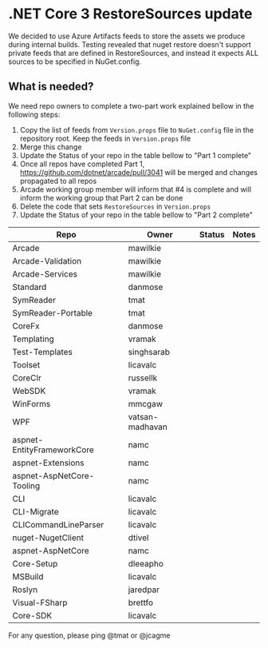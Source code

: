 # .NET Core 3 RestoreSources update

We decided to use Azure Artifacts feeds to store the assets we produce during internal builds. Testing revealed that nuget restore doesn't 
support private feeds that are defined in RestoreSources, and instead it expects ALL sources to be specified in NuGet.config.

## What is needed?

We need repo owners to complete a two-part work explained bellow in the following steps:

1) Copy the list of feeds from `Version.props` file to `NuGet.config` file in the repository root. Keep the feeds in `Version.props` file
2) Merge this change
3) Update the Status of your repo in the table bellow to "Part 1 complete"
4) Once all repos have completed Part 1, https://github.com/dotnet/arcade/pull/3041 will be merged and changes propagated to all repos
5) Arcade working group member will inform that #4 is complete and will inform the working group that Part 2 can be done
6) Delete the code that sets `RestoreSources` in `Version.props`
7) Update the Status of your repo in the table bellow to "Part 2 complete"

| Repo                       | Owner            |  Status     | Notes              |
| ---------------------------| ---------------- | ---------   | -------------------|
| Arcade                     | mawilkie         |             |                    |
| Arcade-Validation          | mawilkie         |             |                    |
| Arcade-Services            | mawilkie         |             |                    |
| Standard                   | danmose          |             |                    |
| SymReader                  | tmat             |             |                    |
| SymReader-Portable         | tmat             |             |                    |
| CoreFx                     | danmose          |             |                    |
| Templating                 | vramak           |             |                    |
| Test-Templates             | singhsarab       |             |                    |
| Toolset                    | licavalc         |             |                    |
| CoreClr                    | russellk         |             |                    |
| WebSDK                     | vramak           |             |                    |
| WinForms                   | mmcgaw           |             |                    |
| WPF                        | vatsan-madhavan  |             |                    |
| aspnet-EntityFrameworkCore | namc             |             |                    |
| aspnet-Extensions          | namc             |             |                    |
| aspnet-AspNetCore-Tooling  | namc             |             |                    |
| CLI                        | licavalc         |             |                    |
| CLI-Migrate                | licavalc         |             |                    |
| CLICommandLineParser       | licavalc         |             |                    |
| nuget-NugetClient          | dtivel           |             |                    |
| aspnet-AspNetCore          | namc             |             |                    |
| Core-Setup                 | dleeapho         |             |                    |
| MSBuild                    | licavalc         |             |                    |
| Roslyn                     | jaredpar         |             |                    |
| Visual-FSharp              | brettfo          |             |                    |
| Core-SDK                   | licavalc         |             |                    |

For any question, please ping @tmat or @jcagme